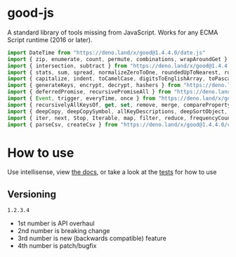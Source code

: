 # good-js

A standard library of tools missing from JavaScript. Works for any ECMA Script runtime (2016 or later).

```js
import DateTime from "https://deno.land/x/good@1.4.4.0/date.js"
import { zip, enumerate, count, permute, combinations, wrapAroundGet } from "https://deno.land/x/good@1.4.4.0/array.js"
import { intersection, subtract } from "https://deno.land/x/good@1.4.4.0/set.js"
import { stats, sum, spread, normalizeZeroToOne, roundedUpToNearest, roundedDownToNearest } from "https://deno.land/x/good@1.4.4.0/math.js"
import { capitalize, indent, toCamelCase, digitsToEnglishArray, toPascalCase, toKebabCase, toSnakeCase, toScreamingtoKebabCase, toScreamingtoSnakeCase, toRepresentation, toString, regex, escapeRegexMatch, escapeRegexReplace, extractFirst, isValidIdentifier } from "https://deno.land/x/good@1.4.4.0/string.js"
import { generateKeys, encrypt, decrypt, hashers } from "https://deno.land/x/good@1.4.4.0/encryption.js"
import { deferredPromise, recursivePromiseAll } from "https://deno.land/x/good@1.4.4.0/async.js"
import { Event, trigger, everyTime, once } from "https://deno.land/x/good@1.4.4.0/events.js"
import { recursivelyAllKeysOf, get, set, remove, merge, compareProperty } from "https://deno.land/x/good@1.4.4.0/object.js"
import { deepCopy, deepCopySymbol, allKeyDescriptions, deepSortObject, shallowSortObject, isGeneratorType,isAsyncIterable, isSyncIterable, isTechnicallyIterable, isSyncIterableObjectOrContainer } from "https://deno.land/x/good@1.4.4.0/value.js"
import { iter, next, Stop, Iterable, map, filter, reduce, frequencyCount, zip, count, enumerate, permute, combinations, slices, asyncIteratorToList, concurrentlyTransform, forkBy } from "https://deno.land/x/good@1.4.4.0/iterable.js"
import { parseCsv, createCsv } from "https://deno.land/x/good@1.4.4.0/csv.js"
```


# How to use

Use intellisense, view [the docs](https://deno.land/x/good?doc), or take a look at the [tests](https://github.com/jeff-hykin/good-js/tree/master/tests) for how to use

## Versioning

`1.2.3.4`
- 1st number is API overhaul
- 2nd number is breaking change
- 3rd number is new (backwards compatible) feature 
- 4th number is patch/bugfix